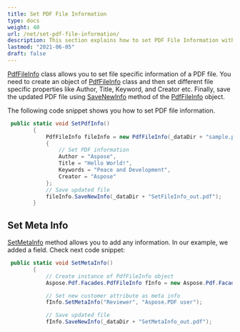 ```yaml
---
title: Set PDF File Information
type: docs
weight: 40
url: /net/set-pdf-file-information/
description: This section explains how to set PDF File Information with Aspose.PDF Facades.
lastmod: "2021-06-05"
draft: false
---
```



[PdfFileInfo](https://apireference.aspose.com/pdf/net/aspose.pdf.facades/pdffileinfo) class allows you to set file specific information of a PDF file. You need to create an object of [PdfFileInfo](https://apireference.aspose.com/pdf/net/aspose.pdf.facades/pdffileinfo) class and then set different file specific properties like Author, Title, Keyword, and Creator etc. Finally, save the updated PDF file using [SaveNewInfo](https://apireference.aspose.com/pdf/net/aspose.pdf.facades.pdffileinfo/savenewinfo/methods/1) method of the [PdfFileInfo](https://apireference.aspose.com/pdf/net/aspose.pdf.facades/pdffileinfo) object.

The following code snippet shows you how to set PDF file information.

```csharp
 public static void SetPdfInfo()
        {
            PdfFileInfo fileInfo = new PdfFileInfo(_dataDir + "sample.pdf")
            {
                // Set PDF information
                Author = "Aspose",
                Title = "Hello World!",
                Keywords = "Peace and Development",
                Creator = "Aspose"
            };
            // Save updated file
            fileInfo.SaveNewInfo(_dataDir + "SetFileInfo_out.pdf");
        }
```

## Set Meta Info

[SetMetaInfo](https://apireference.aspose.com/pdf/net/aspose.pdf.facades/pdffileinfo/methods/setmetainfo) method allows you to add any information. In our example, we added a field. Check next code snippet:

```csharp
 public static void SetMetaInfo()
        {
            // Create instance of PdfFileInfo object
            Aspose.Pdf.Facades.PdfFileInfo fInfo = new Aspose.Pdf.Facades.PdfFileInfo(_dataDir + "sample.pdf");

            // Set new customer attribute as meta info
            fInfo.SetMetaInfo("Reviewer", "Aspose.PDF user");

            // Save updated file
            fInfo.SaveNewInfo(_dataDir + "SetMetaInfo_out.pdf");
```